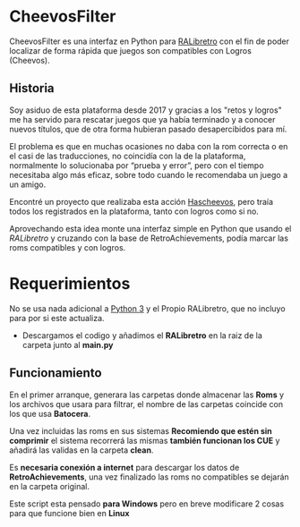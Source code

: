 # CheevosFilter

CheevosFilter es una interfaz en Python para [RALibretro](https://github.com/RetroAchievements/RALibretro/) con el fin de poder localizar de forma rápida que juegos son compatibles con Logros (Cheevos).

## Historia

Soy asiduo de esta plataforma desde 2017 y gracias a los "retos y logros" me ha servido para rescatar juegos que ya había terminado y a conocer nuevos títulos, que de otra forma hubieran pasado desapercibidos para mí.

El problema es que en muchas ocasiones no daba con la rom correcta o en el casi de las traducciones, no coincidía con la de la plataforma, normalmente lo solucionaba por “prueba y error”, pero con el tiempo necesitaba algo más eficaz, sobre todo cuando le recomendaba un juego a un amigo. 

Encontré un proyecto que realizaba esta acción [Hascheevos](https://github.com/meleu/hascheevos/), pero traía todos los registrados en la plataforma, tanto con logros como si no.

Aprovechando esta idea monte una interfaz simple en Python que usando el *RALibretro* y cruzando con la base de RetroAchievements, podía marcar las roms compatibles y con logros.

# Requerimientos 

No se usa nada adicional a [Python 3](https://www.python.org/downloads/) y el Propio RALibretro, que no incluyo para por si este actualiza.

- Descargamos el codigo y añadimos el  **RALibretro** en la raiz de la carpeta junto al **main.py**

## Funcionamiento

En el primer arranque, generara las carpetas donde almacenar las **Roms** y los archivos que usara para filtrar, el nombre de las carpetas coincide con los que usa **Batocera**.

Una vez incluidas las roms en sus sistemas **Recomiendo que estén sin comprimir** el sistema recorrerá las mismas **también funcionan los CUE** y añadirá las validas en la carpeta **clean**.

Es **necesaria conexión a internet** para descargar los datos de **RetroAchievements**, una vez finalizado las roms no compatibles se dejarán en la carpeta original.

Este script esta pensado **para Windows** pero en breve modificare 2 cosas para que funcione bien en **Linux**